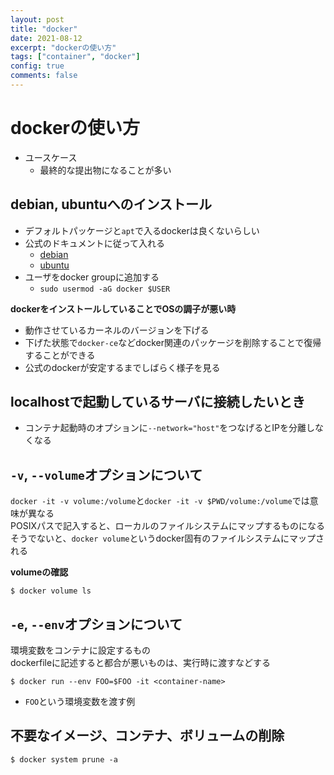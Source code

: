 ```yaml
---
layout: post
title: "docker"
date: 2021-08-12
excerpt: "dockerの使い方"
tags: ["container", "docker"]
config: true
comments: false
---
```


# dockerの使い方
 - ユースケース
   - 最終的な提出物になることが多い

## debian, ubuntuへのインストール
 - デフォルトパッケージと`apt`で入るdockerは良くないらしい
 - 公式のドキュメントに従って入れる
   - [debian](https://docs.docker.com/engine/install/debian/)
   - [ubuntu](https://docs.docker.com/engine/install/ubuntu/)
 - ユーザをdocker groupに追加する
   - `sudo usermod -aG docker $USER`

**dockerをインストールしていることでOSの調子が悪い時**  
 - 動作させているカーネルのバージョンを下げる
 - 下げた状態で`docker-ce`などdocker関連のパッケージを削除することで復帰することができる
 - 公式のdockerが安定するまでしばらく様子を見る

## localhostで起動しているサーバに接続したいとき
 - コンテナ起動時のオプションに`--network="host"`をつなげるとIPを分離しなくなる

## `-v`, `--volume`オプションについて
`docker -it -v volume:/volume`と`docker -it -v $PWD/volume:/volume`では意味が異なる  
POSIXパスで記入すると、ローカルのファイルシステムにマップするものになる  
そうでないと、`docker volume`というdocker固有のファイルシステムにマップされる  

**volumeの確認**  
```console
$ docker volume ls
```

## `-e`, `--env`オプションについて
環境変数をコンテナに設定するもの  
dockerfileに記述すると都合が悪いものは、実行時に渡すなどする  

```console
$ docker run --env FOO=$FOO -it <container-name>
```
 - `FOO`という環境変数を渡す例

## 不要なイメージ、コンテナ、ボリュームの削除

```console
$ docker system prune -a
```


